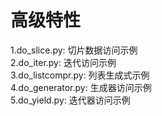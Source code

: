 # 高级特性
1.do_slice.py: 切片数据访问示例 <br/>
2.do_iter.py: 迭代访问示例 <br/>
3.do_listcompr.py: 列表生成式示例 <br/>
4.do_generator.py: 生成器访问示例 <br/>
5.do_yield.py: 迭代器访问示例 <br/>
 